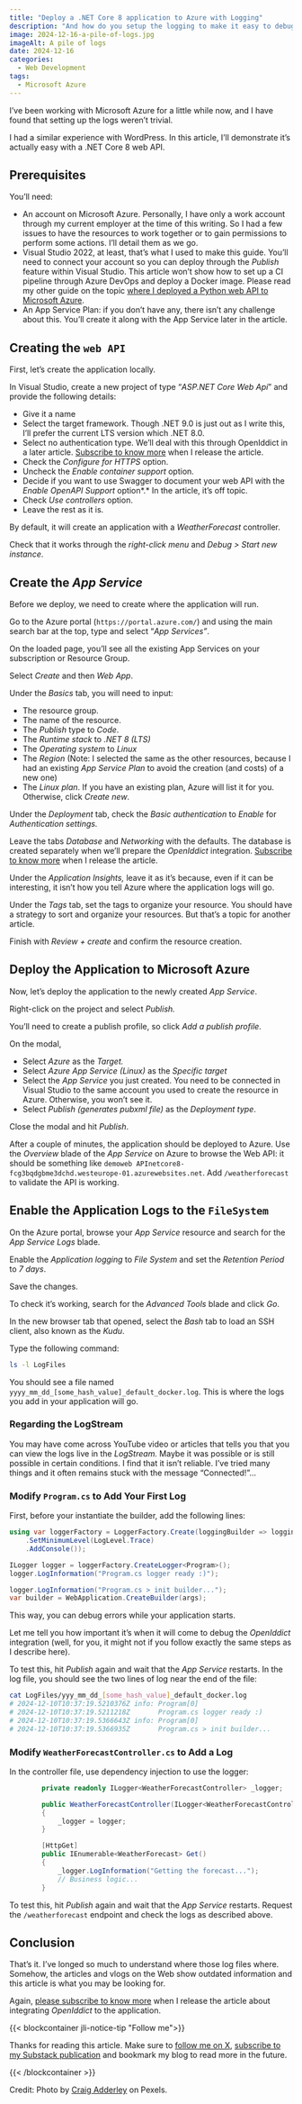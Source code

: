```yaml
---
title: "Deploy a .NET Core 8 application to Azure with Logging"
description: "And how do you setup the logging to make it easy to debug on Azure."
image: 2024-12-16-a-pile-of-logs.jpg
imageAlt: A pile of logs
date: 2024-12-16
categories:
  - Web Development
tags:
  - Microsoft Azure
---
```


I’ve been working with Microsoft Azure for a little while now, and I have found that setting up the logs weren’t trivial.

I had a similar experience with WordPress. In this article, I’ll demonstrate it’s actually easy with a .NET Core 8 web API.

## Prerequisites

You’ll need:

- An account on Microsoft Azure. Personally, I have only a work account through my current employer at the time of this writing. So I had a few issues to have the resources to work together or to gain permissions to perform some actions. I’ll detail them as we go.
- Visual Studio 2022, at least, that’s what I used to make this guide. You’ll need to connect your account so you can deploy through the _Publish_ feature within Visual Studio. This article won’t show how to set up a CI pipeline through Azure DevOps and deploy a Docker image. Please read my other guide on the topic [where I deployed a Python web API to Microsoft Azure](../../2024-07/deploy-a-rest-api-python-to-azure/index.md).
- An App Service Plan: if you don’t have any, there isn’t any challenge about this. You’ll create it along with the App Service later in the article.

## Creating the `web API`

First, let’s create the application locally.

In Visual Studio, create a new project of type “_ASP.NET Core Web Api_” and provide the following details:

- Give it a name
- Select the target framework. Though .NET 9.0 is just out as I write this, I’ll prefer the current LTS version which .NET 8.0.
- Select no authentication type. We’ll deal with this through OpenIddict in a later article. [Subscribe to know more](https://iamjeremie.substack.com/) when I release the article.
- Check the _Configure for HTTPS_ option.
- Uncheck the _Enable container support_ option.
- Decide if you want to use Swagger to document your web API with the _Enable OpenAPI Support_ option*.* In the article, it’s off topic.
- Check _Use controllers_ option.
- Leave the rest as it is.

By default, it will create an application with a _WeatherForecast_ controller.

Check that it works through the _right-click menu_ and _Debug > Start new instance_.

## Create the _App Service_

Before we deploy, we need to create where the application will run.

Go to the Azure portal (`https://portal.azure.com/`) and using the main search bar at the top, type and select “_App Services”_.

On the loaded page, you’ll see all the existing App Services on your subscription or Resource Group.

Select _Create_ and then _Web App_.

Under the _Basics_ tab, you will need to input:

- The resource group.
- The name of the resource.
- The _Publish_ type to _Code_.
- The _Runtime stack_ to _.NET 8 (LTS)_
- The _Operating system_ to _Linux_
- The _Region_ (Note: I selected the same as the other resources, because I had an existing _App Service Plan_ to avoid the creation (and costs) of a new one)
- The _Linux plan_. If you have an existing plan, Azure will list it for you. Otherwise, click _Create new_.

Under the _Deployment_ tab, check the _Basic authentication_ to _Enable_ for _Authentication settings._

Leave the tabs _Database_ and _Networking_ with the defaults. The database is created separately when we’ll prepare the _OpenIddict_ integration. [Subscribe to know more](https://iamjeremie.substack.com/) when I release the article.

Under the _Application Insights,_ leave it as it’s because, even if it can be interesting, it isn’t how you tell Azure where the application logs will go.

Under the _Tags_ tab, set the tags to organize your resource. You should have a strategy to sort and organize your resources. But that’s a topic for another article.

Finish with _Review + create_ and confirm the resource creation.

## Deploy the Application to Microsoft Azure

Now, let’s deploy the application to the newly created _App Service_.

Right-click on the project and select _Publish._

You’ll need to create a publish profile, so click _Add a publish profile_.

On the modal,

- Select _Azure_ as the _Target._
- Select _Azure App Service (Linux)_ as the _Specific target_
- Select the _App Service_ you just created. You need to be connected in Visual Studio to the same account you used to create the resource in Azure. Otherwise, you won’t see it.
- Select _Publish (generates pubxml file)_ as the _Deployment type_.

Close the modal and hit _Publish_.

After a couple of minutes, the application should be deployed to Azure. Use the _Overview_ blade of the _App Service_ on Azure to browse the Web API: it should be something like `demoweb APInetcore8-fcg3bqdgbme3dchd.westeurope-01.azurewebsites.net`. Add `/weatherforecast` to validate the API is working.

## Enable the Application Logs to the `FileSystem`

On the Azure portal, browse your _App Service_ resource and search for the _App Service Logs_ blade.

Enable the _Application logging_ to _File System_ and set the _Retention Period_ to _7 days_.

Save the changes.

To check it’s working, search for the _Advanced Tools_ blade and click _Go_.

In the new browser tab that opened, select the _Bash_ tab to load an SSH client, also known as the _Kudu_.

Type the following command:

```bash
ls -l LogFiles
```

You should see a file named `yyyy_mm_dd_[some_hash_value]_default_docker.log`. This is where the logs you add in your application will go.

### Regarding the LogStream

You may have come across YouTube video or articles that tells you that you can view the logs live in the _LogStream._ Maybe it was possible or is still possible in certain conditions. I find that it isn’t reliable. I’ve tried many things and it often remains stuck with the message “Connected!”…

### Modify `Program.cs` to Add Your First Log

First, before your instantiate the builder, add the following lines:

```csharp
using var loggerFactory = LoggerFactory.Create(loggingBuilder => loggingBuilder
    .SetMinimumLevel(LogLevel.Trace)
    .AddConsole());

ILogger logger = loggerFactory.CreateLogger<Program>();
logger.LogInformation("Program.cs logger ready :)");

logger.LogInformation("Program.cs > init builder...");
var builder = WebApplication.CreateBuilder(args);
```

This way, you can debug errors while your application starts.

Let me tell you how important it’s when it will come to debug the _OpenIddict_ integration (well, for you, it might not if you follow exactly the same steps as I describe here).

To test this, hit _Publish_ again and wait that the _App Service_ restarts. In the log file, you should see the two lines of log near the end of the file:

```bash
cat LogFiles/yyy_mm_dd_[some_hash_value]_default_docker.log
# 2024-12-10T10:37:19.5210376Z info: Program[0]
# 2024-12-10T10:37:19.5211218Z       Program.cs logger ready :)
# 2024-12-10T10:37:19.5366643Z info: Program[0]
# 2024-12-10T10:37:19.5366935Z       Program.cs > init builder...
```

### Modify `WeatherForecastController.cs` to Add a Log

In the controller file, use dependency injection to use the logger:

```csharp
        private readonly ILogger<WeatherForecastController> _logger;

        public WeatherForecastController(ILogger<WeatherForecastController> logger)
        {
            _logger = logger;
        }

        [HttpGet]
        public IEnumerable<WeatherForecast> Get()
        {
            _logger.LogInformation("Getting the forecast...");
            // Business logic...
        }
```

To test this, hit _Publish_ again and wait that the _App Service_ restarts. Request the `/weatherforecast` endpoint and check the logs as described above.

## Conclusion

That’s it. I’ve longed so much to understand where those log files where. Somehow, the articles and vlogs on the Web show outdated information and this article is what you may be looking for.

Again, [please subscribe to know more](https://iamjeremie.substack.com/) when I release the article about integrating _OpenIddict_ to the application.

{{< blockcontainer jli-notice-tip "Follow me">}}

Thanks for reading this article. Make sure to [follow me on X](https://x.com/LitzlerJeremie), [subscribe to my Substack publication](https://iamjeremie.substack.com/) and bookmark my blog to read more in the future.

{{< /blockcontainer >}}

Credit: Photo by [Craig Adderley](https://www.pexels.com/photo/rustic-woodpile-in-a-lush-forest-clearing-29162610/) on Pexels.
